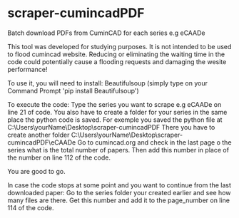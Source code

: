 # scraper-cumincadPDF
Batch download PDFs from CuminCAD for each series e.g eCAADe

This tool was developed for studying purposes. It is not intended to be used to flood cumincad website.
Reducing or eliminating the waiting time in the code could potentially cause a flooding requests and damaging the wesite performance!

To use it, you will need to install:
Beautifulsoup (simply type on your Command Prompt 'pip install Beautifulsoup')

To execute the code:
Type the series you want to scrape e.g eCAADe on line 21 of code.
You also have to create a folder for your series in the same place the python code is saved.
  For exemple you saved the python file at C:\Users\yourName\Desktop\scraper-cumincadPDF
  There you have to create another folder C:\Users\yourName\Desktop\scraper-cumincadPDF\eCAADe
Go to cumincad.org and check in the last page o the series what is the total number of papers.
Then add this number in place of the number on line 112 of the code.

You are good to go.

In case the code stops at some point and you want to continue from the last downloaded paper:
Go to the series folder your created earlier and see how many files are there.
Get this number and add it to the page_number on line 114 of the code.
